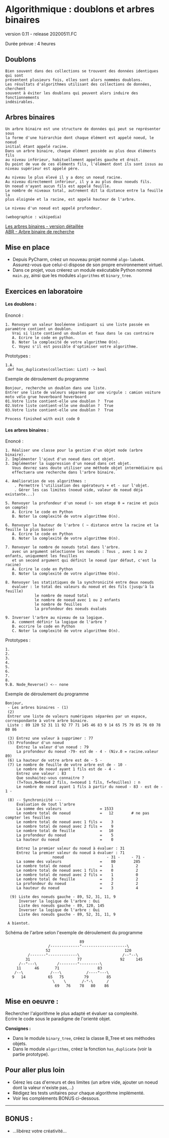 # Algorithmique : doublons et arbres binaires  
  version 0.11 - release 20200511.FC  

Durée prévue : 4 heures


## Doublons  

	Bien souvent dans des collections se trouvent des données identiques qui sont 
	présentent plusieurs fois, elles sont alors nommées doublons.
	Les résultats d'algorithmes utilisant des collections de données, cherchent
	souvent à éviter les doublons qui peuvent alors induire des fonctionnements
	indésirables.

## Arbres binaires 	
	Un arbre binaire est une structure de données qui peut se représenter sous 
	la forme d'une hiérarchie dont chaque élément est appelé noeud, le noeud 
	initial étant appelé racine. 
	Dans un arbre binaire, chaque élément possède au plus deux éléments fils 
	au niveau inférieur, habituellement appelés gauche et droit. 
	Du point de vue de ces éléments fils, l'élément dont ils sont issus au 
	niveau supérieur est appelé père.

    Au niveau le plus élevé il y a donc un noeud racine. 
    Au niveau directement inférieur, il y a au plus deux noeuds fils. 
    Un noeud n'ayant aucun fils est appelé feuille. 
    Le nombre de niveaux total, autrement dit la distance entre la feuille la 
    plus éloignée et la racine, est appelé hauteur de l'arbre.

    Le niveau d'un noeud est appelé profondeur.
     
	(webographie : wikipedia)	
	
 [Les arbres binaires - version détaillée](https://fr.wikipedia.org/wiki/Arbre_Binaire)  
 [ABR - Arbre binaire de recherche](https://fr.wikipedia.org/wiki/arbre_binaire_de_recherche)	
	

## Mise en place
- Depuis PyCharm, créez un nouveau projet nommé `algo-labo04`. Assurez-vous que celui-ci dispose de son propre environnement virtuel.
- Dans ce projet, vous créerez un module exécutable Python nommé `main.py`, ainsi que les modules `algorithms` et `binary_tree`.


## Exercices en laboratoire
#### Les doublons :
Enoncé :     
  
    1. Renvoyer un valeur booléenne indiquant si une liste passée en paramètre contient un doublon.
       Vrai si liste contiend un doublon et faux dans le cas contraire 
       A. Ecrire le code en python. 
       B. Noter la complexité de votre algorithme O(n).
       C. Voyez s'il est possible d'optimiser votre algorithme.

Prototypes :    
    
    1.A.
     def has_duplicates(collection: List) -> bool  

Exemple de déroulement du programme
```
Bonjour, recherche un doublon dans une liste.
Entrer une liste de valeurs séparées par une virgule : camion voiture moto vélo grue hoverboard hoverboard
01.Votre liste contient-elle une doublon ?  True
02.Votre liste contient-elle une doublon ?  True
03.Votre liste contient-elle une doublon ?  True

Process finished with exit code 0
```       

#### Les arbres binaires :
Enoncé : 
      
    1. Réaliser une classe pour la gestion d'un objet node (arbre binaire). 
	2. Implémenter l'ajout d'un noeud dans cet objet. 
	3. Implémenter la suppression d'un noeud dans cet objet. 
	   Vous devrez sans doute utiliser une méthode objet intermédiaire qui 
	   effectuera une recherche dans l'arbre binaire. 
	   
	4. Amélioration de vos algorithmes : 
		. Permettre l'utilisation des opérateurs + et - sur l'objet. 
		. Gérer les cas limites (noeud vide, valeur de noeud déja existante...)

    5. Renvoyer la profondeur d'un noeud (~ son etage 0 = racine et puis on compte)  
       A. Ecrire le code en Python
       B. Noter la complexité de votre algorithme O(n).   

    6. Renvoyer la hauteur de l'arbre ( ~ distance entre la racine et la feuille la plus basse)
       A. Ecrire le code en Python
       B. Noter la complexité de votre algorithme O(n).    

    7. Renvoyer le nombre de noeuds total dans l'arbre. 
       avec un argument sélectionne les noeuds : Tous , avec 1 ou 2 enfants, uniquement les feuilles
       et un second argument qui définit le noeud (par défaut, c'est la racine)
       A. Ecrire le code en Python
       B. Noter la complexité de votre algorithme O(n).    
       
    8. Renvoyer les statistiques de la synchronicité entre deux noeuds 
       évaluer : le total des valeurs du noeud et des fils (jusqu'à la feuille) 
                 le nombre de noeud total 
                 le nombre de noeud avec 1 ou 2 enfants
                 le nombre de feuilles
                 la profondeur des noeuds évalués 
                     
    9. Inverser l'arbre au niveau de sa logique.
       A. comment définir la logique de l'arbre ?     		
       B. eccrire le code en Python 
       C. Noter la complexité de votre algorithme O(n).
       

Prototypes :    
    
    1.        
    2.
    3.
    4.
    5.
    6.
    7.
    8.
    9.B. Node_Reverse() <-- none 


Exemple de déroulement du programme
```
Bonjour, 
 - Les arbres binaires - (1)
 (2) 
 Entrer une liste de valeurs numériques séparées par un espace, correspondante à votre arbre binaire.
 Liste : 89 120 52 31 11 92 77 71 145 46 83 9 14 65 75 79 85 76 69 78 80 86

 (3) Entrez une valeur à supprimer : 77  
 (5) Profondeur d'un noeud 
     Entrez la valeur d'un noeud : 79
     La profondeur du noeud -79- est de - 4 - (Niv.0 = racine.valeur 89)
 (6) La hauteur de votre arbre est de - 5 - 
 (7) Le nombre de feuille de votre arbre est de - 10 -
     Le nombre de noeud ayant 1 fils est de - 4 - 
     Entrez une valeur : 83
     Que souhaitez-vous connaitre ? 
     (T=Tous,N=Noeud 2 fils, n=noeud 1 fils, f=feuilles) : n  
     Le nombre de noeud ayant 1 fils à partir du noeud - 83 - est de - 1 -

 (8) -- Synchronicité ---
     Evaluation de tout l'arbre 
     La somme des valeurs                 = 1533
     Le nombre total de noeud             =   12        # ne pas compter les feuilles
     Le nombre total de noeud avec 1 fils =    3
     Le nombre total de noeud avec 2 fils =    9
     Le nombre total de feuille           =   10  
     La profondeur du noeud               =    5 
     La hauteur du noeud                  =    0 

     Entrez la premier valeur du noeud à évaluer : 31
     Entrez la premier valeur du noeud à évaluer : 71
                     noeud                   - 31 -     - 71 -
     La somme des valeurs                 =    80        285  
     Le nombre total de noeud             =    1          2        
     Le nombre total de noeud avec 1 fils =    0          2
     Le nombre total de noeud avec 2 fils =    1          0
     Le nombre total de feuille           =    3          2
     La profondeur du noeud               =    2          2
     La hauteur du noeud                  =    3          4 

  (9) Liste des noeuds gauche - 89, 52, 31, 11, 9 
      Inverser la logique de l'arbre : Oui
      Liste des noeuds gauche - 89, 120, 145
      Inverser la logique de l'arbre : Oui
      Liste des noeuds gauche - 89, 52, 31, 11, 9

 A bientot. 	 
```       
Schéma de l'arbre selon l'exemple de déroulement du programme  

                                     89
                       /-------------°--------------------\
                      52                                 120
              /-------°-------------\                   /--°--\
             31                     77                 92     145
          /--°---\         /--------°---------\      
         11      46       71                 83
        /--\            /---\           /----°---\
       9   14          65   75         79        85
                         \    \       /-°-\      /
                          69   76    78   80    86

## Mise en oeuvre : 
   Rechercher l'algorithme le plus adapté et évaluer sa complexité.  
   Ecrire le code sous le paradigme de l'orienté objet. 
  
**Consignes :**
- Dans le module `binary_tree`, créez la classe B_Tree et ses méthodes objets.
- Dans le module `algorithms`, créez la fonction `has_duplicate` (voir la partie prototype).
  

## Pour aller plus loin
- Gérez les cas d'erreurs et des limites (un arbre vide, ajouter un noeud dont la valeur n'existe pas,...)
- Rédigez les tests unitaires pour chaque algorithme implémenté.
- Voir les compléments BONUS ci-dessous.

-----------------------------------
## BONUS :
+ ...libérez votre créativité... 

